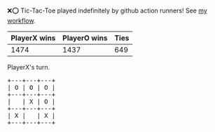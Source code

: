 :x::o: Tic-Tac-Toe played indefinitely by github action runners! See [my workflow](.github/workflows/play.yaml).

|PlayerX wins|PlayerO wins|Ties|
|-|-|-|
|1474|1437|649|

PlayerX's turn.

<pre>
+---+---+---+
| O | O | O |
+---+---+---+
|   | X | O |
+---+---+---+
| X |   | X |
+---+---+---+
</pre>